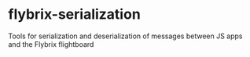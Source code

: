 # flybrix-serialization
Tools for serialization and deserialization of messages between JS apps and the Flybrix flightboard

